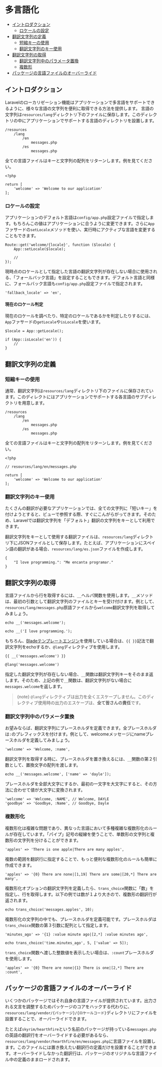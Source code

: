 # 多言語化

- [イントロダクション](#introduction)
    - [ロケールの設定](#configuring-the-locale)
- [翻訳文字列の定義](#defining-translation-strings)
    - [短縮キーの使用](#using-short-keys)
    - [翻訳文字列のキー使用](#using-translation-strings-as-keys)
- [翻訳文字列の取得](#retrieving-translation-strings)
    - [翻訳文字列中のパラメータ置換](#replacing-parameters-in-translation-strings)
    - [複数形](#pluralization)
- [パッケージの言語ファイルのオーバーライド](#overriding-package-language-files)

<a name="introduction"></a>
## イントロダクション

Laravelのローカリゼーション機能はアプリケーションで多言語をサポートできるように、様々な言語の文字列を便利に取得できる方法を提供します。 言語の文字列は`resources/lang`ディレクトリ下のファイルに保存します。このディレクトリの中にアプリケーションでサポートする言語のディレクトリを設置します。

    /resources
        /lang
            /en
                messages.php
            /es
                messages.php

全ての言語ファイルはキーと文字列の配列をリターンします。例を見てください。

    <?php

    return [
        'welcome' => 'Welcome to our application'
    ];

<a name="configuring-the-locale"></a>
### ロケールの設定

アプリケーションのデフォルト言語は`config/app.php`設定ファイルで指定します。もちろんこの値はアプリケーションに合うように変更できます。さらに`App`ファサードの`setLocale`メソッドを使い、実行時にアクティブな言語を変更することもできます。

    Route::get('welcome/{locale}', function ($locale) {
        App::setLocale($locale);

        //
    });

現時点のロケールとして指定した言語の翻訳文字列が存在しない場合に使用される、「フォールバック言語」を設定することもできます。デフォルト言語と同様に、フォールバック言語も`config/app.php`設定ファイルで指定されます。

    'fallback_locale' => 'en',

#### 現在のロケール判定

現在のロケールを調べたり、特定のロケールであるかを判定したりするには、`App`ファサードの`getLocale`や`isLocale`を使います。

    $locale = App::getLocale();

    if (App::isLocale('en')) {
        //
    }

<a name="defining-translation-strings"></a>
## 翻訳文字列の定義

<a name="using-short-keys"></a>
### 短縮キーの使用

通常、翻訳文字列は`resources/lang`ディレクトリ下のファイルに保存されています。このディレクトにはアプリケーションでサポートする各言語のサブディレクトリを用意します。

    /resources
        /lang
            /en
                messages.php
            /es
                messages.php

全ての言語ファイルはキーと文字列の配列をリターンします。例を見てください。

    <?php

    // resources/lang/en/messages.php

    return [
        'welcome' => 'Welcome to our application'
    ];

<a name="using-translation-strings-as-keys"></a>
### 翻訳文字列のキー使用

たくさんの翻訳が必要なアプリケーションでは、全ての文字列に「短いキー」を付けようとすると、ビューで参照する際、すぐにこんがらがってきます。そのため、Laravelでは翻訳文字列を「デフォルト」翻訳の文字列をキーとして利用できます。

翻訳文字列をキーとして使用する翻訳ファイルは、`resources/lang`ディレクトリ下にJSONファイルとして保存します。たとえば、アプリケーションにスペイン語の翻訳がある場合、`resources/lang/es.json`ファイルを作成します。

    {
        "I love programming.": "Me encanta programar."
    }

<a name="retrieving-translation-strings"></a>
## 翻訳文字列の取得

言語ファイルから行を取得するには、`__`ヘルパ関数を使用します。`__`メソッドは、最初の引数として翻訳文字列のファイルとキーを受け付けます。例として、`resources/lang/messages.php`原語ファイルから`welcome`翻訳文字列を取得してみましょう。

    echo __('messages.welcome');

    echo __('I love programming.');

もちろん、[Bladeテンプレートエンジン](/docs/{{version}}/blade)を使用している場合は、`{{ }}`記法で翻訳文字列をechoするか、`@lang`ディレクティブを使用します。

    {{ __('messages.welcome') }}

    @lang('messages.welcome')

指定した翻訳文字列が存在しない場合、`__`関数は翻訳文字列キーをそのまま返します。そのため、上記の例で`__`関数は、翻訳文字列がない場合に`messages.welcome`を返します。

> {note} `@lang`ディレクティブは出力を全くエスケープしません。このディレクティブ使用時の出力のエスケープは、**全て皆さんの責任**です。

<a name="replacing-parameters-in-translation-strings"></a>
### 翻訳文字列中のパラメータ置換

お望みならば、翻訳文字列にプレースホルダを定義できます。全プレースホルダは`:`のプレフィックスを付けます。例として、welcomeメッセージにnameプレースホルダを定義してみましょう。

    'welcome' => 'Welcome, :name',

翻訳文字列を取得する時に、プレースホルダを置き換えるには、`__`関数の第２引数として、置換文字の配列を渡します。

    echo __('messages.welcome', ['name' => 'dayle']);

プレースホルダを全部大文字にするか、最初の一文字を大文字にすると、その方法に合わせて値が大文字に変換されます。

    'welcome' => 'Welcome, :NAME', // Welcome, DAYLE
    'goodbye' => 'Goodbye, :Name', // Goodbye, Dayle

<a name="pluralization"></a>
### 複数形化

複数形化は複雑な問題であり、異なった言語において多種複雑な複数形化のルールが存在しています。「パイプ」記号の縦線を使うことで、単数形の文字列と複数形の文字列を分けることができます。

    'apples' => 'There is one apple|There are many apples',

複数の範囲を翻訳行に指定することで、もっと便利な複数形化のルールも簡単に作成できます。

    'apples' => '{0} There are none|[1,19] There are some|[20,*] There are many',

複数形化オプションの翻訳文字列を定義したら、`trans_choice`関数に「数」を指定し、行を取得します。以下の例では数が１より大きので、複数形の翻訳行が返されます。

    echo trans_choice('messages.apples', 10);

複数形化の文字列の中でも、プレースホルダを定義可能です。プレースホルダは`trans_choice`関数の第３引数に配列として指定します。

    'minutes_ago' => '{1} :value minute ago|[2,*] :value minutes ago',

    echo trans_choice('time.minutes_ago', 5, ['value' => 5]);

`trans_choice`関数へ渡した整数値を表示したい場合は、`:count`プレースホルダを使用します。

    'apples' => '{0} There are none|{1} There is one|[2,*] There are :count',

<a name="overriding-package-language-files"></a>
## パッケージの言語ファイルのオーバーライド

いくつかのパッケージではそれ自身の言語ファイルが提供されています。出力される文言を調整するためパッケージのコアをハックする代わりに、`resources/lang/vendor/{パッケージ}/{ロケールコード}`ディレクトリにファイルを設置することで、オーバーライドできます。

たとえば`skyrim/hearthfire`という名前のパッケージが持っている`messages.php`の英語の翻訳行をオーバーライドする必要があるなら、`resources/lang/vendor/hearthfire/en/messages.php`に言語ファイルを設置します。このファイルには置き換えたい翻訳行の定義だけを設置することができます。オーバーライドしなかった翻訳行は、パッケージのオリジナルな言語ファイル中の定義のままロードされます。
